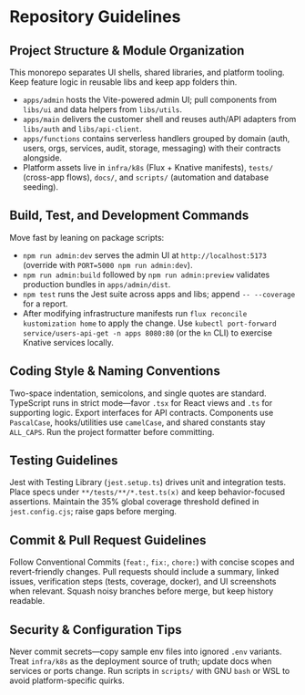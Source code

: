 # Repository Guidelines

## Project Structure & Module Organization
This monorepo separates UI shells, shared libraries, and platform tooling. Keep feature logic in reusable libs and keep app folders thin.
- `apps/admin` hosts the Vite-powered admin UI; pull components from `libs/ui` and data helpers from `libs/utils`.
- `apps/main` delivers the customer shell and reuses auth/API adapters from `libs/auth` and `libs/api-client`.
- `apps/functions` contains serverless handlers grouped by domain (auth, users, orgs, services, audit, storage, messaging) with their contracts alongside.
- Platform assets live in `infra/k8s` (Flux + Knative manifests), `tests/` (cross-app flows), `docs/`, and `scripts/` (automation and database seeding).

## Build, Test, and Development Commands
Move fast by leaning on package scripts:
- `npm run admin:dev` serves the admin UI at `http://localhost:5173` (override with `PORT=5000 npm run admin:dev`).
- `npm run admin:build` followed by `npm run admin:preview` validates production bundles in `apps/admin/dist`.
- `npm test` runs the Jest suite across apps and libs; append `-- --coverage` for a report.
- After modifying infrastructure manifests run `flux reconcile kustomization home` to apply the change. Use `kubectl port-forward service/users-api-get -n apps 8080:80` (or the `kn` CLI) to exercise Knative services locally.

## Coding Style & Naming Conventions
Two-space indentation, semicolons, and single quotes are standard. TypeScript runs in strict mode—favor `.tsx` for React views and `.ts` for supporting logic. Export interfaces for API contracts. Components use `PascalCase`, hooks/utilities use `camelCase`, and shared constants stay `ALL_CAPS`. Run the project formatter before committing.

## Testing Guidelines
Jest with Testing Library (`jest.setup.ts`) drives unit and integration tests. Place specs under `**/tests/**/*.test.ts(x)` and keep behavior-focused assertions. Maintain the 35% global coverage threshold defined in `jest.config.cjs`; raise gaps before merging.

## Commit & Pull Request Guidelines
Follow Conventional Commits (`feat:`, `fix:`, `chore:`) with concise scopes and revert-friendly changes. Pull requests should include a summary, linked issues, verification steps (tests, coverage, docker), and UI screenshots when relevant. Squash noisy branches before merge, but keep history readable.

## Security & Configuration Tips
Never commit secrets—copy sample env files into ignored `.env` variants. Treat `infra/k8s` as the deployment source of truth; update docs when services or ports change. Run scripts in `scripts/` with GNU `bash` or WSL to avoid platform-specific quirks.
